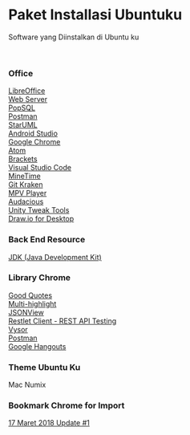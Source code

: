 # Paket Installasi Ubuntuku
Software yang Diinstalkan di Ubuntu ku<br>

<a href=""></a><br>
### Office
<a href="https://www.libreoffice.org/download/download/">LibreOffice</a><br>
<a href="https://github.com/septiyadii/Course-of-Website/wiki/Materi-K:-Membangun-Web-Server-di-VM-Ubuntu-Server-16.04.03-LTS">Web Server</a><br>
<a href="https://popsql.io/">PopSQL</a><br>
<a href="https://www.getpostman.com/">Postman</a><br>
<a href="http://staruml.io/">StarUML</a><br>
<a href="https://developer.android.com/studio/index.html?hl=id">Android Studio</a><br>
<a href="https://www.google.com/chrome/">Google Chrome</a><br>
<a href="https://atom.io/">Atom</a><br>
<a href="http://brackets.io/">Brackets</a><br>
<a href="https://code.visualstudio.com/">Visual Studio Code</a><br>
<a href="https://code.visualstudio.com/">MineTime</a><br>
<a href="https://www.gitkraken.com/">Git Kraken</a><br>
<a href="https://mpv.io/installation/">MPV Player</a><br>
<a href="https://audacious-media-player.org/download">Audacious</a><br>
<a href="https://linux.tutorials.id/cara-install-unity-tweak-tool-di-ubuntu-16-04-xenial-xerus/">Unity Tweak Tools</a><br>
<a href="https://chrome.google.com/webstore/detail/drawio-desktop/pebppomjfocnoigkeepgbmcifnnlndla?hl=en-GB">Draw.io for Desktop</a><br>

### Back End Resource
<a href="https://java.com">JDK (Java Development Kit)</a><br>

### Library Chrome
<a href="https://chrome.google.com/webstore/detail/good-quotes/acmmhpghffjojopbdcjmpadajjiopijp">Good Quotes</a><br>
<a href="https://chrome.google.com/webstore/detail/multi-highlight/pfgfgjlejbbpfmcfjhdmikihihddeeji">Multi-highlight</a><br>
<a href="https://chrome.google.com/webstore/detail/jsonview/chklaanhfefbnpoihckbnefhakgolnmc">JSONView</a><br>
<a href="https://chrome.google.com/webstore/detail/restlet-client-rest-api-t/aejoelaoggembcahagimdiliamlcdmfm">Restlet Client - REST API Testing</a><br>
<a href="https://chrome.google.com/webstore/detail/vysor/gidgenkbbabolejbgbpnhbimgjbffefm?utm_source=chrome-app-launcher-info-dialog">Vysor</a><br>
<a href="https://chrome.google.com/webstore/detail/postman/fhbjgbiflinjbdggehcddcbncdddomop?utm_source=chrome-app-launcher-info-dialog">Postman</a><br>
<a href="https://chrome.google.com/webstore/detail/google-hangouts/knipolnnllmklapflnccelgolnpehhpl?utm_source=chrome-app-launcher-info-dialog">Google Hangouts</a><br>

### Theme Ubuntu Ku
Mac
Numix

### Bookmark Chrome for Import
<a href="https://github.com/septiyadii/paket-installasi-ubuntuku/blob/master/bookmarks_3_17_18.html">17 Maret 2018 Update #1</a><br>
